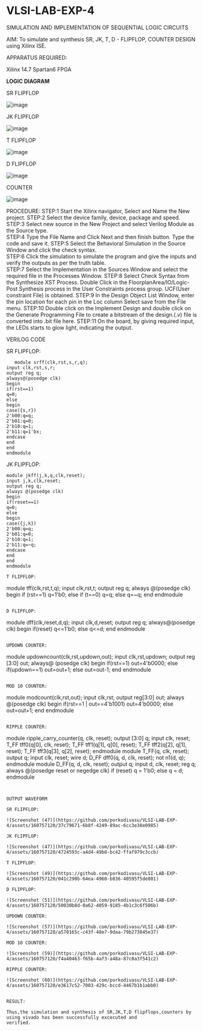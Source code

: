 # VLSI-LAB-EXP-4
SIMULATION AND IMPLEMENTATION OF SEQUENTIAL LOGIC CIRCUITS

AIM: 
 To simulate and synthesis SR, JK, T, D - FLIPFLOP, COUNTER DESIGN using Xilinx ISE.

APPARATUS REQUIRED:

Xilinx 14.7
Spartan6 FPGA

**LOGIC DIAGRAM**

SR FLIPFLOP

![image](https://github.com/navaneethans/VLSI-LAB-EXP-4/assets/6987778/77fb7f38-5649-4778-a987-8468df9ea3c3)


JK FLIPFLOP

![image](https://github.com/navaneethans/VLSI-LAB-EXP-4/assets/6987778/1510e030-4ddc-42b1-88ce-d00f6f0dc7e6)

T FLIPFLOP

![image](https://github.com/navaneethans/VLSI-LAB-EXP-4/assets/6987778/7a020379-efb1-4104-85ee-439d660baa08)


D FLIPFLOP

![image](https://github.com/navaneethans/VLSI-LAB-EXP-4/assets/6987778/dda843c5-f0a0-4b51-93a2-eaa4b7fa8aa0)


COUNTER

![image](https://github.com/navaneethans/VLSI-LAB-EXP-4/assets/6987778/a1fc5f68-aafb-49a1-93d2-779529f525fa)


  
PROCEDURE:
STEP:1  Start  the Xilinx navigator, Select and Name the New project.
STEP:2  Select the device family, device, package and speed.       
STEP:3  Select new source in the New Project and select Verilog Module as the Source type.                       
STEP:4  Type the File Name and Click Next and then finish button. Type the code and save it.
STEP:5  Select the Behavioral Simulation in the Source Window and click the check syntax.                       
STEP:6  Click the simulation to simulate the program and  give the inputs and verify the outputs as per the truth table.               
STEP:7  Select the Implementation in the Sources Window and select the required file in the Processes Window.
STEP:8  Select Check Syntax from the Synthesize  XST Process. Double Click in the  FloorplanArea/IO/Logic-Post Synthesis process in the User Constraints process group. UCF(User constraint File) is obtained. 
STEP:9  In the Design Object List Window, enter the pin location for each pin in the Loc column Select save from the File menu.
STEP:10 Double click on the Implement Design and double click on the Generate Programming File to create a bitstream of the design.(.v) file is converted into .bit file here.
STEP:11  On the board, by giving required input, the LEDs starts to glow light, indicating the output.

VERILOG CODE

   SR FLIPFLOP:
```
   module srff(clk,rst,s,r,q);
input clk,rst,s,r;
output reg q;
always@(posedge clk)
begin
if(rst==1)
q=0;
else
begin
case({s,r})
2'b00:q=q;
2'b01:q=0;
2'b10:q=1;
2'b11:q=1'bx;
endcase
end
end
endmodule
```

JK FLIPFLOP:

```
module jkff(j,k,q,clk,reset);
input j,k,clk,reset;
output reg q;
always @(posedge clk)
begin
if(reset==1)
q=0;
else
begin
case({j,k})
2'b00:q=q;
2'b01:q=0;
2'b10:q=1;
2'b11:q=~q;
endcase
end
end
endmodule

T FLIPFLOP:
```
module tff(clk,rst,t,q);
input clk,rst,t;
output reg q;
always @(posedge clk)
begin
if (rst==1)
q=1'b0;
else if (t==0)
q=q;
else
q=~q;
end
endmodule
```

D FLIPFLOP:

```
module dff(clk,reset,d,q);
input clk,d,reset;
output reg q;
always@(posedge clk)
begin
if(reset)
q<=1'b0;
else
q<=d;
end
endmodule
```

UPDOWN COUNTER:
```
module updowncount(clk,rst,updown,out);
input clk,rst,updown;
output reg [3:0] out;
always@ (posedge clk)
begin
if(rst==1)
out=4'b0000;
else if(updown==1)
out=out+1;
else
out=out-1;
end
endmodule
```

MOD 10 COUNTER:
```
module modcount(clk,rst,out);
input clk,rst;
output reg[3:0] out;
always @(posedge clk)
begin
if(rst==1 | out==4'b1001)
out=4'b0000;
else
out=out+1;
end
endmodule
```

RIPPLE COUNTER:

```
module ripple_carry_counter(q, clk, reset);
output [3:0] q;
input clk, reset;
T_FF tff0(q[0], clk, reset);
T_FF tff1(q[1], q[0], reset);
T_FF tff2(q[2], q[1], reset);
T_FF tff3(q[3], q[2], reset);
endmodule
module T_FF(q, clk, reset);
output q;
input clk, reset;
wire d;
D_FF dff0(q, d, clk, reset);
not n1(d, q); 
endmodule
module D_FF(q, d, clk, reset);
output q;
input d, clk, reset;
reg q;
always @(posedge reset or negedge clk)
if (reset)
q = 1'b0;
else
q = d;
endmodule
```


OUTPUT WAVEFORM

SR FLIPFLOP:

![Screenshot (47)](https://github.com/porkodivasu/VLSI-LAB-EXP-4/assets/160757120/37c79671-6b8f-4249-89ac-6cc3e38e0985)

JK FLIPFLOP:

![Screenshot (47)](https://github.com/porkodivasu/VLSI-LAB-EXP-4/assets/160757120/4724593c-a4d4-49b8-bc42-ffaf979c3ccb)

T FLIPFLOP:

![Screenshot (49)](https://github.com/porkodivasu/VLSI-LAB-EXP-4/assets/160757120/041c290b-64ea-4960-b836-40595f5de001)

D FLIPFLOP:

![Screenshot (51)](https://github.com/porkodivasu/VLSI-LAB-EXP-4/assets/160757120/50030b8d-0a62-4059-9185-4b1c3c6f506b)

UPDOWN COUNTER:

![Screenshot (57)](https://github.com/porkodivasu/VLSI-LAB-EXP-4/assets/160757120/a570165c-c43f-48e7-9daa-79b273845e37)

MOD 10 COUNTER:

![Screenshot (59)](https://github.com/porkodivasu/VLSI-LAB-EXP-4/assets/160757120/f4a40463-f65b-4af3-a48a-87c0a3f541c2)

RIPPLE COUNTER:

![Screenshot (60)](https://github.com/porkodivasu/VLSI-LAB-EXP-4/assets/160757120/e3617c52-7003-429c-bccd-4467b1b1abb0)


RESULT:

Thus,the simulation and synthesis of SR,JK,T,D flipflops,counters by using vivado has been successfully excecuted and
verified.


